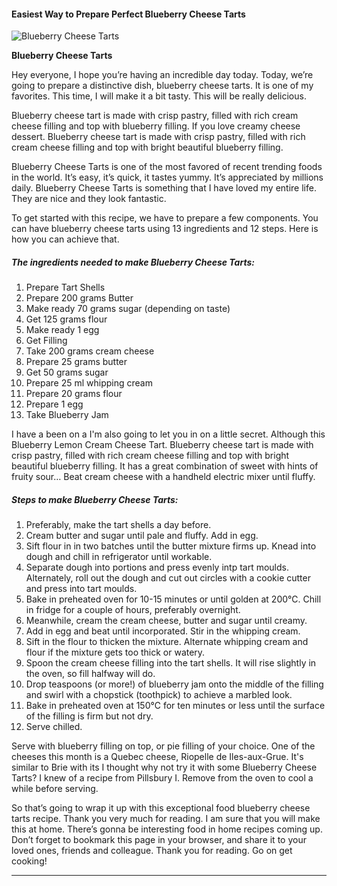             

#### Easiest Way to Prepare Perfect Blueberry Cheese Tarts

![Blueberry Cheese Tarts](https://img-global.cpcdn.com/recipes/5304606264918016/751x532cq70/blueberry-cheese-tarts-recipe-main-photo.jpg)

**Blueberry Cheese Tarts**

Hey everyone, I hope you’re having an incredible day today. Today, we’re going to prepare a distinctive dish, blueberry cheese tarts. It is one of my favorites. This time, I will make it a bit tasty. This will be really delicious.

Blueberry cheese tart is made with crisp pastry, filled with rich cream cheese filling and top with blueberry filling. If you love creamy cheese dessert. Blueberry cheese tart is made with crisp pastry, filled with rich cream cheese filling and top with bright beautiful blueberry filling.

Blueberry Cheese Tarts is one of the most favored of recent trending foods in the world. It’s easy, it’s quick, it tastes yummy. It’s appreciated by millions daily. Blueberry Cheese Tarts is something that I have loved my entire life. They are nice and they look fantastic.

To get started with this recipe, we have to prepare a few components. You can have blueberry cheese tarts using 13 ingredients and 12 steps. Here is how you can achieve that.

##### The ingredients needed to make Blueberry Cheese Tarts:

1.  Prepare Tart Shells
2.  Prepare 200 grams Butter
3.  Make ready 70 grams sugar (depending on taste)
4.  Get 125 grams flour
5.  Make ready 1 egg
6.  Get Filling
7.  Take 200 grams cream cheese
8.  Prepare 25 grams butter
9.  Get 50 grams sugar
10.  Prepare 25 ml whipping cream
11.  Prepare 20 grams flour
12.  Prepare 1 egg
13.  Take Blueberry Jam

I have a been on a I'm also going to let you in on a little secret. Although this Blueberry Lemon Cream Cheese Tart. Blueberry cheese tart is made with crisp pastry, filled with rich cream cheese filling and top with bright beautiful blueberry filling. It has a great combination of sweet with hints of fruity sour… Beat cream cheese with a handheld electric mixer until fluffy.

##### Steps to make Blueberry Cheese Tarts:

1.  Preferably, make the tart shells a day before.
2.  Cream butter and sugar until pale and fluffy. Add in egg.
3.  Sift flour in in two batches until the butter mixture firms up. Knead into dough and chill in refrigerator until workable.
4.  Separate dough into portions and press evenly intp tart moulds. Alternately, roll out the dough and cut out circles with a cookie cutter and press into tart moulds.
5.  Bake in preheated oven for 10-15 minutes or until golden at 200℃. Chill in fridge for a couple of hours, preferably overnight.
6.  Meanwhile, cream the cream cheese, butter and sugar until creamy.
7.  Add in egg and beat until incorporated. Stir in the whipping cream.
8.  Sift in the flour to thicken the mixture. Alternate whipping cream and flour if the mixture gets too thick or watery.
9.  Spoon the cream cheese filling into the tart shells. It will rise slightly in the oven, so fill halfway will do.
10.  Drop teaspoons (or more!) of blueberry jam onto the middle of the filling and swirl with a chopstick (toothpick) to achieve a marbled look.
11.  Bake in preheated oven at 150℃ for ten minutes or less until the surface of the filling is firm but not dry.
12.  Serve chilled.

Serve with blueberry filling on top, or pie filling of your choice. One of the cheeses this month is a Quebec cheese, Riopelle de Iles-aux-Grue. It's similar to Brie with its I thought why not try it with some Blueberry Cheese Tarts? I knew of a recipe from Pillsbury I. Remove from the oven to cool a while before serving.

So that’s going to wrap it up with this exceptional food blueberry cheese tarts recipe. Thank you very much for reading. I am sure that you will make this at home. There’s gonna be interesting food in home recipes coming up. Don’t forget to bookmark this page in your browser, and share it to your loved ones, friends and colleague. Thank you for reading. Go on get cooking!

* * *